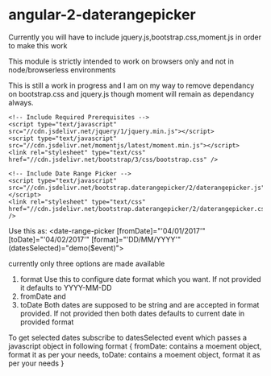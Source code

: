 # angular-2-daterangepicker

Currently you will have to include jquery.js,bootstrap.css,moment.js in order to make this work

This module is strictly intended to work on browsers only and not in node/browserless environments

This is still a work in progress and I am on my way to remove dependancy on bootstrap.css and jquery.js though moment will remain as dependancy always.

	<!-- Include Required Prerequisites -->
	<script type="text/javascript" src="//cdn.jsdelivr.net/jquery/1/jquery.min.js"></script>
	<script type="text/javascript" src="//cdn.jsdelivr.net/momentjs/latest/moment.min.js"></script>
	<link rel="stylesheet" type="text/css" href="//cdn.jsdelivr.net/bootstrap/3/css/bootstrap.css" />

	<!-- Include Date Range Picker -->
	<script type="text/javascript" src="//cdn.jsdelivr.net/bootstrap.daterangepicker/2/daterangepicker.js"></script>
	<link rel="stylesheet" type="text/css" href="//cdn.jsdelivr.net/bootstrap.daterangepicker/2/daterangepicker.css" />

Use this as: 
	<date-range-picker [fromDate]="'04/01/2017'" [toDate]="'04/02/2017'" [format]="'DD/MM/YYYY'" (datesSelected)="demo($event)"></date-range-picker>

currently only three options are made available

1. format
	Use this to configure date format which you want. If not provided it defaults to YYYY-MM-DD
2. fromDate and
3. toDate
	Both dates are supposed to be string and are accepted in format provided.
	If not provided then both dates defaults to current date in provided format
	
To get selected dates subscribe to datesSelected event
which passes a javascript object in following format
{
	fromDate: contains a moement object, format it as per your needs,
	toDate: contains a moement object, format it as per your needs
}
